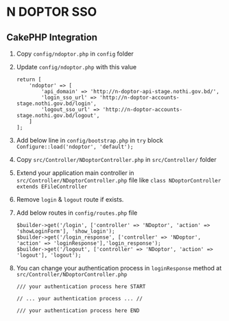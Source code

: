 # N DOPTOR SSO
CakePHP Integration
--

1. Copy `config/ndoptor.php` in `config` folder


2. Update `config/ndoptor.php` with this value
   ```
   return [
       'ndoptor' => [
           'api_domain' => 'http://n-doptor-api-stage.nothi.gov.bd/',
           'login_sso_url' => 'http://n-doptor-accounts-stage.nothi.gov.bd/login',
           'logout_sso_url' => 'http://n-doptor-accounts-stage.nothi.gov.bd/logout',
       ]
   ];
   ```
3. Add below line in `config/bootstrap.php` in `try` block
   `Configure::load('ndoptor', 'default');`


4. Copy `src/Controller/NDoptorController.php` in `src/Controller/` folder


5. Extend your application main controller in `src/Controller/NDoptorController.php` file like
   `class NDoptorController extends EFileController`


6. Remove `login` & `logout` route if exists.


7. Add below routes in `config/routes.php` file
   ```
   $builder->get('/login', ['controller' => 'NDoptor', 'action' => 'showLoginForm'], 'show_login');
   $builder->get('/login_response', ['controller' => 'NDoptor', 'action' => 'loginResponse'],'login_response');
   $builder->get('/logout', ['controller' => 'NDoptor', 'action' => 'logout'], 'logout');
   ```
   
8. You can change your authentication process in `loginResponse` method at `src/Controller/NDoptorController.php`
   ```
   /// your authentication process here START
   
   // ... your authentication process ... //
   
   /// your authentication process here END
   ```